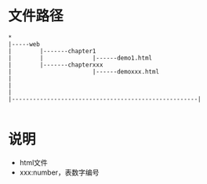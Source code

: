 # 文件路径
```
*
|-----web
|        |-------chapter1
|        |              |------demo1.html
|        |-------chapterxxx
|                       |------demoxxx.html
|
|
|
|-----------------------------------------------------|


```
# 说明
- html文件
- xxx:number，表数字编号